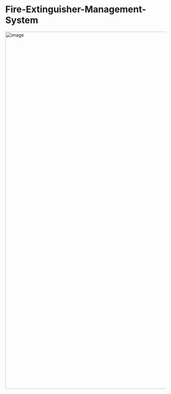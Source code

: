 # Fire-Extinguisher-Management-System

<img width="1120" alt="image" src="https://github.com/jjhwan-h/Fire-Extinguisher-Management-System/assets/92563695/b9bf7b0a-461a-434e-8b94-6a0221c9e6b6">

